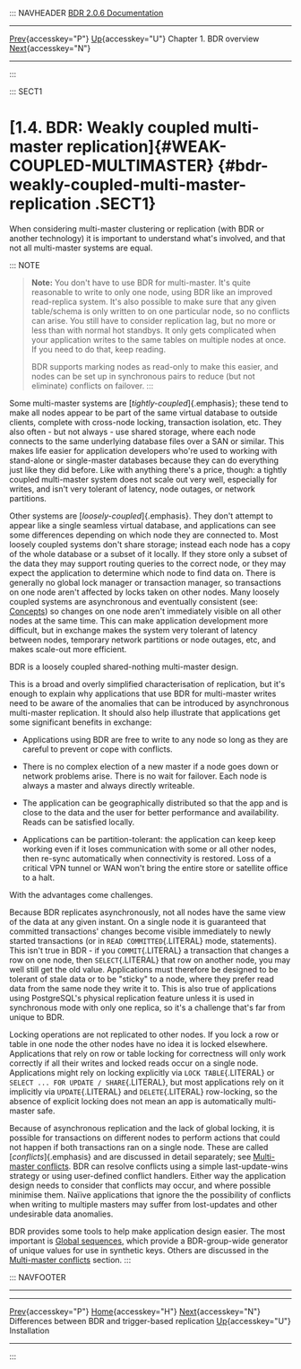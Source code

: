 ::: NAVHEADER
  [BDR 2.0.6 Documentation](index.md)                                                                                                                                     
  ---------------------------------------------------------------------------------------------------------- ------------------------------------ ------------------------- ---------------------------------------------------------
  [Prev](bdr-vs-trigger-based.md "Differences between BDR and trigger-based replication"){accesskey="P"}   [Up](overview.md){accesskey="U"}    Chapter 1. BDR overview    [Next](installation.md "Installation"){accesskey="N"}

------------------------------------------------------------------------
:::

::: SECT1
# [1.4. BDR: Weakly coupled multi-master replication]{#WEAK-COUPLED-MULTIMASTER} {#bdr-weakly-coupled-multi-master-replication .SECT1}

When considering multi-master clustering or replication (with BDR or
another technology) it is important to understand what\'s involved, and
that not all multi-master systems are equal.

::: NOTE
> **Note:** You don\'t have to use BDR for multi-master. It\'s quite
> reasonable to write to only one node, using BDR like an improved
> read-replica system. It\'s also possible to make sure that any given
> table/schema is only written to on one particular node, so no
> conflicts can arise. You still have to consider replication lag, but
> no more or less than with normal hot standbys. It only gets
> complicated when your application writes to the same tables on
> multiple nodes at once. If you need to do that, keep reading.
>
> BDR supports marking nodes as read-only to make this easier, and nodes
> can be set up in synchronous pairs to reduce (but not eliminate)
> conflicts on failover.
:::

Some multi-master systems are [*tightly-coupled*]{.emphasis}; these tend
to make all nodes appear to be part of the same virtual database to
outside clients, complete with cross-node locking, transaction
isolation, etc. They also often - but not always - use shared storage,
where each node connects to the same underlying database files over a
SAN or similar. This makes life easier for application developers
who\'re used to working with stand-alone or single-master databases
because they can do everything just like they did before. Like with
anything there\'s a price, though: a tightly coupled multi-master system
does not scale out very well, especially for writes, and isn\'t very
tolerant of latency, node outages, or network partitions.

Other systems are [*loosely-coupled*]{.emphasis}. They don\'t attempt to
appear like a single seamless virtual database, and applications can see
some differences depending on which node they are connected to. Most
loosely coupled systems don\'t share storage; instead each node has a
copy of the whole database or a subset of it locally. If they store only
a subset of the data they may support routing queries to the correct
node, or they may expect the application to determine which node to find
data on. There is generally no global lock manager or transaction
manager, so transactions on one node aren\'t affected by locks taken on
other nodes. Many loosely coupled systems are asynchronous and
eventually consistent (see: [Concepts](bdr-concepts.md)) so changes on
one node aren\'t immediately visible on all other nodes at the same
time. This can make application development more difficult, but in
exchange makes the system very tolerant of latency between nodes,
temporary network partitions or node outages, etc, and makes scale-out
more efficient.

BDR is a loosely coupled shared-nothing multi-master design.

This is a broad and overly simplified characterisation of replication,
but it\'s enough to explain why applications that use BDR for
multi-master writes need to be aware of the anomalies that can be
introduced by asynchronous multi-master replication. It should also help
illustrate that applications get some significant benefits in exchange:

-   Applications using BDR are free to write to any node so long as they
    are careful to prevent or cope with conflicts.

-   There is no complex election of a new master if a node goes down or
    network problems arise. There is no wait for failover. Each node is
    always a master and always directly writeable.

-   The application can be geographically distributed so that the app
    and is close to the data and the user for better performance and
    availability. Reads can be satisfied locally.

-   Applications can be partition-tolerant: the application can keep
    keep working even if it loses communication with some or all other
    nodes, then re-sync automatically when connectivity is restored.
    Loss of a critical VPN tunnel or WAN won\'t bring the entire store
    or satellite office to a halt.

With the advantages come challenges.

Because BDR replicates asynchronously, not all nodes have the same view
of the data at any given instant. On a single node it is guaranteed that
committed transactions\' changes become visible immediately to newly
started transactions (or in `READ COMMITTED`{.LITERAL} mode,
statements). This isn\'t true in BDR - if you `COMMIT`{.LITERAL} a
transaction that changes a row on one node, then `SELECT`{.LITERAL} that
row on another node, you may well still get the old value. Applications
must therefore be designed to be tolerant of stale data or to be
\"sticky\" to a node, where they prefer read data from the same node
they write it to. This is also true of applications using PostgreSQL\'s
physical replication feature unless it is used in synchronous mode with
only one replica, so it\'s a challenge that\'s far from unique to BDR.

Locking operations are not replicated to other nodes. If you lock a row
or table in one node the other nodes have no idea it is locked
elsewhere. Applications that rely on row or table locking for
correctness will only work correctly if all their writes and locked
reads occur on a single node. Applications might rely on locking
explicitly via `LOCK TABLE`{.LITERAL} or
`SELECT ... FOR UPDATE / SHARE`{.LITERAL}, but most applications rely on
it implicitly via `UPDATE`{.LITERAL} and `DELETE`{.LITERAL} row-locking,
so the absence of explicit locking does not mean an app is automatically
multi-master safe.

Because of asynchronous replication and the lack of global locking, it
is possible for transactions on different nodes to perform actions that
could not happen if both transactions ran on a single node. These are
called [*conflicts*]{.emphasis} and are discussed in detail separately;
see [Multi-master conflicts](conflicts.md). BDR can resolve conflicts
using a simple last-update-wins strategy or using user-defined conflict
handlers. Either way the application design needs to consider that
conflicts may occur, and where possible minimise them. Naïive
applications that ignore the the possibility of conflicts when writing
to multiple masters may suffer from lost-updates and other undesirable
data anomalies.

BDR provides some tools to help make application design easier. The most
important is [Global sequences](global-sequences.md), which provide a
BDR-group-wide generator of unique values for use in synthetic keys.
Others are discussed in the [Multi-master conflicts](conflicts.md)
section.
:::

::: NAVFOOTER

------------------------------------------------------------------------

  ------------------------------------------------------- ------------------------------------ ------------------------------------------
  [Prev](bdr-vs-trigger-based.md){accesskey="P"}         [Home](index.md){accesskey="H"}     [Next](installation.md){accesskey="N"}
  Differences between BDR and trigger-based replication    [Up](overview.md){accesskey="U"}                                Installation
  ------------------------------------------------------- ------------------------------------ ------------------------------------------
:::
